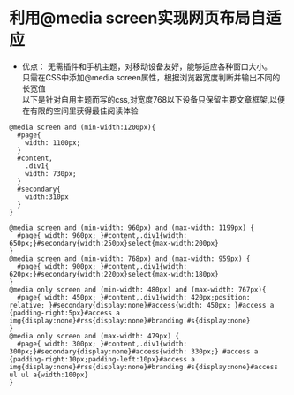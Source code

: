 # 利用@media screen实现网页布局自适应

- 优点： 无需插件和手机主题，对移动设备友好，能够适应各种窗口大小。  
        只需在CSS中添加@media screen属性，根据浏览器宽度判断并输出不同的长宽值  
        以下是针对自用主题而写的css,对宽度768以下设备只保留主要文章框架,以便在有限的空间里获得最佳阅读体验  

```
@media screen and (min-width:1200px){
  #page{ 
    width: 1100px;
  }
  #content,
    .div1{
    width: 730px;
  }
  #secondary{
    width:310px
  }
}

@media screen and (min-width: 960px) and (max-width: 1199px) {
  #page{ width: 960px; }#content,.div1{width: 650px;}#secondary{width:250px}select{max-width:200px}
}
@media screen and (min-width: 768px) and (max-width: 959px) {
  #page{ width: 900px; }#content,.div1{width: 620px;}#secondary{width:220px}select{max-width:180px}
}
@media only screen and (min-width: 480px) and (max-width: 767px){
  #page{ width: 450px; }#content,.div1{width: 420px;position: relative; }#secondary{display:none}#access{width: 450px; }#access a {padding-right:5px}#access a img{display:none}#rss{display:none}#branding #s{display:none}
}
@media only screen and (max-width: 479px) {
  #page{ width: 300px; }#content,.div1{width: 300px;}#secondary{display:none}#access{width: 330px;} #access a {padding-right:10px;padding-left:10px}#access a img{display:none}#rss{display:none}#branding #s{display:none}#access ul ul a{width:100px}
}
```



